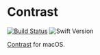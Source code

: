 # Contrast

[![Build Status](https://github.com/soffes/contrast/workflows/Build/badge.svg)](https://github.com/soffes/contrast/actions)
![Swift Version](https://img.shields.io/badge/swift-5.0.1-orange.svg)

[Contrast](https://usecontrast.com) for macOS.
